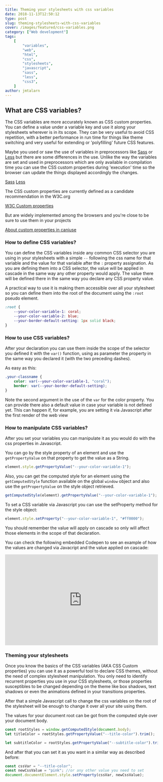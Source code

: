 ```yaml
---
title: Theming your stylesheets with css variables
date: 2018-11-13T12:50:12
type: post
slug: theming-stylesheets-with-css-variables
cover: /images/featured/css-variables.png
category: ["Web development"]
tags:
    [
        "variables",
        "web",
        "html",
        "css",
        "stylesheets",
        "javascript",
        "sass",
        "less",
        "css3",
    ]
author: jmtalarn
---
```


## What are CSS variables?

The CSS variables are more accurately known as CSS custom properties. You can define a value under a variable key and use it along your stylesheets wherever is in its scope.
They can be very useful to avoid CSS repetition, with a better performance in run time for things like theme switching and very useful for extending or 'polyfilling' future CSS features.

<!--more-->

Maybe you used or saw the use of variables in preprocessors like <a href="https://sass-lang.com/" target="_blank">Sass</a> or <a href="http://lesscss.org/" target="_blank">Less</a> but there are some differences in the use.
Unlike the way the variables are set and used in preprocessors which are only available in compilation time you can use the CSS custom properties during 'execution' time so the browser can update the things displayed accordingly the changes.

<a href="https://sass-lang.com/" class="card-preview" target="_blank">Sass</a>
<a href="http://lesscss.org/" class="card-preview" target="_blank">Less</a>

The CSS custom properties are currently defined as a candidate recommendation in the W3C.org

<a href="https://www.w3.org/TR/css-variables/" class="card-preview" target="_blank">W3C Custom properties</a>

But are widely implemented among the browsers and you're close to be sure to use them in your projects

<a href="https://www.caniuse.com/#search=css%20variables" class="card-preview" target="_blank">About custom properties in caniuse</a>

<h3>How to define CSS variables?</h3>
You can define the CSS variables inside any common CSS selector you are using in your stylesheets with a simple <code>--</code> following the css name for that variable and the value for that variable after the <code>:</code> property assignation.
As you are defining them into a CSS selector, the value will be applied in cascade in the same way any other property would apply. The value there will be defined there in the same way you declare any CSS property value.

A practical way to use it is making them accessible over all your stylesheet so you can define them into the root of the document using the <code>:root</code> pseudo element.

```css
:root {
	--your-color-variable-1: coral;
	--your-color-variable-2: blue;
	--your-border-default-setting: 1px solid black;
}
```

<h3>How to use CSS variables?</h3>
After your declaration you can use them inside the scope of the selector you defined it with the <code>var()</code> function, using as parameter the property in the same way you declared it (with the two preceding dashes).

As easy as this:

```css
.your-classname {
	color: var(--your-color-variable-1, "coral");
	border: var(--your-border-default-setting);
}
```

Note the second argument in the use of the <code>var</code> for the color property. You can provide there also a default value in case your variable is not defined yet. This can happen if, for example, you are setting it via Javascript after the first render of the web view

<h3>How to manipulate CSS variables?</h3>
After you set your variables you can manipulate it as you would do with the css properties in Javascript.

You can go by the style property of an element and use the <code>getPropertyValue</code> on that property to get the value as a String.

```javascript
element.style.getPropertyValue("--your-color-variable-1");
```

Also, you can get the computed style for an element using the <code>getComputedStyle</code> function available on the global <code>window</code> object and also use the <code>getPropertyValue</code> on the style object retrieved.

```javascript
getComputedStyle(element).getPropertyValue("--your-color-variable-1");
```

To set a CSS variable via Javascript you can use the setProperty method for the style object:

```javascript
element.style.setProperty("--your-color-variable-1", "#ff0000");
```

You should remember the value will apply on cascade so only will affect those elements in the scope of that declaration.

You can check the following embedded Codepen to see an example of how the values are changed via Javacript and the value applied on cascade:

<!-- <p data-height="720" data-theme-id="light" data-slug-hash="ERLRyO" data-default-tab="result" data-user="jmtalarn" data-pen-title="CSS Variables" class="codepen">See the Pen <a href="https://codepen.io/jmtalarn/pen/ERLRyO/">CSS Variables</a> by Joan Maria Talarn Espelta (<a href="https://codepen.io/jmtalarn">@jmtalarn</a>) on <a href="https://codepen.io">CodePen</a>.

<script async src="https://static.codepen.io/assets/embed/ei.js"></script> -->

<iframe height="300" style="width: 100%;" scrolling="no" title="CSS Variables" src="https://codepen.io/jmtalarn/embed/ERLRyO?default-tab=result" frameborder="no" loading="lazy" allowtransparency="true" allowfullscreen="true">
  See the Pen <a href="https://codepen.io/jmtalarn/pen/ERLRyO">
  CSS Variables</a> by Joan Maria Talarn Espelta (<a href="https://codepen.io/jmtalarn">@jmtalarn</a>)
  on <a href="https://codepen.io">CodePen</a>.
</iframe>

<h3>Theming your stylesheets</h3>
Once you know the basics of the CSS variables (AKA CSS Custom properties) you can use it as a powerful tool to declare CSS themes, without the need of complex stylesheet manipulation. You only need to identify recurrent properties you use in your CSS stylesheets, or those properties susceptibles to be changed depending on 
the theme like box shadows, text shadows or even the animations defined in your transitions properties.

After that a simple Javascript call to change the css variables on the root of the stylesheet will be enough to change it over all your site using them.

The values for your document root can be got from the computed style over your document body.

```javascript
const rootStyles = window.getComputedStyle(document.body);
let titleColor = rootStyles.getPropertyValue("--title-color").trim();

let subtitleColor = rootStyles.getPropertyValue("--subtitle-color").trim();
```

And after that you can set it as you want in a similar way as described before:

```javascript
const cssVar = "--title-color";
const newCssValue = "pink"; //or any other value you need to set
document.documentElement.style.setProperty(cssVar, newCssValue);
```
